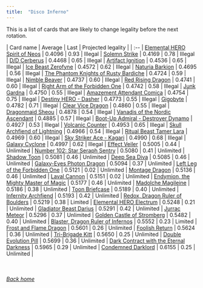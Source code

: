 ```yaml
---
title:  "Disco Inferno"
---
```


This is a list of cards that are likely to change legality before the next rotation.

| Card name | Average | Last | Projected legality |
| :-- |
[Elemental HERO Spirit of Neos](https://db.ygoprodeck.com/card/?search=Elemental%20HERO%20Spirit%20of%20Neos) | 0.4096 | 0.93 | Illegal |
[Solemn Strike](https://db.ygoprodeck.com/card/?search=Solemn%20Strike) | 0.4169 | 0.78 | Illegal |
[D/D Cerberus](https://db.ygoprodeck.com/card/?search=D/D%20Cerberus) | 0.4468 | 0.65 | Illegal |
[Artifact Ignition](https://db.ygoprodeck.com/card/?search=Artifact%20Ignition) | 0.4536 | 0.65 | Illegal |
[Ice Beast Zerofyne](https://db.ygoprodeck.com/card/?search=Ice%20Beast%20Zerofyne) | 0.4572 | 0.62 | Illegal |
[Naturia Barkion](https://db.ygoprodeck.com/card/?search=Naturia%20Barkion) | 0.4695 | 0.56 | Illegal |
[The Phantom Knights of Rusty Bardiche](https://db.ygoprodeck.com/card/?search=The%20Phantom%20Knights%20of%20Rusty%20Bardiche) | 0.4724 | 0.59 | Illegal |
[Nimble Beaver](https://db.ygoprodeck.com/card/?search=Nimble%20Beaver) | 0.4737 | 0.60 | Illegal |
[Red Rising Dragon](https://db.ygoprodeck.com/card/?search=Red%20Rising%20Dragon) | 0.4741 | 0.60 | Illegal |
[Right Arm of the Forbidden One](https://db.ygoprodeck.com/card/?search=Right%20Arm%20of%20the%20Forbidden%20One) | 0.4742 | 0.58 | Illegal |
[Junk Gardna](https://db.ygoprodeck.com/card/?search=Junk%20Gardna) | 0.4750 | 0.55 | Illegal |
[Amazement Attendant Comica](https://db.ygoprodeck.com/card/?search=Amazement%20Attendant%20Comica) | 0.4754 | 0.75 | Illegal |
[Destiny HERO - Dasher](https://db.ygoprodeck.com/card/?search=Destiny%20HERO%20-%20Dasher) | 0.4773 | 0.55 | Illegal |
[Gigobyte](https://db.ygoprodeck.com/card/?search=Gigobyte) | 0.4782 | 0.71 | Illegal |
[Clear Vice Dragon](https://db.ygoprodeck.com/card/?search=Clear%20Vice%20Dragon) | 0.4860 | 0.55 | Illegal |
[Dragonmaid Sheou](https://db.ygoprodeck.com/card/?search=Dragonmaid%20Sheou) | 0.4878 | 0.54 | Illegal |
[Vanadis of the Nordic Ascendant](https://db.ygoprodeck.com/card/?search=Vanadis%20of%20the%20Nordic%20Ascendant) | 0.4885 | 0.57 | Illegal |
[Boot-Up Admiral - Destroyer Dynamo](https://db.ygoprodeck.com/card/?search=Boot-Up%20Admiral%20-%20Destroyer%20Dynamo) | 0.4927 | 0.53 | Illegal |
[Volcanic Counter](https://db.ygoprodeck.com/card/?search=Volcanic%20Counter) | 0.4953 | 0.65 | Illegal |
[Skull Archfiend of Lightning](https://db.ygoprodeck.com/card/?search=Skull%20Archfiend%20of%20Lightning) | 0.4966 | 0.54 | Illegal |
[Ritual Beast Tamer Lara](https://db.ygoprodeck.com/card/?search=Ritual%20Beast%20Tamer%20Lara) | 0.4969 | 0.60 | Illegal |
[Sky Striker Ace - Kagari](https://db.ygoprodeck.com/card/?search=Sky%20Striker%20Ace%20-%20Kagari) | 0.4990 | 0.68 | Illegal |
[Galaxy Cyclone](https://db.ygoprodeck.com/card/?search=Galaxy%20Cyclone) | 0.4997 | 0.62 | Illegal |
[Effect Veiler](https://db.ygoprodeck.com/card/?search=Effect%20Veiler) | 0.5005 | 0.44 | Unlimited |
[Number 102: Star Seraph Sentry](https://db.ygoprodeck.com/card/?search=Number%20102:%20Star%20Seraph%20Sentry) | 0.5080 | 0.41 | Unlimited |
[Shadow Toon](https://db.ygoprodeck.com/card/?search=Shadow%20Toon) | 0.5081 | 0.46 | Unlimited |
[Deep Sea Diva](https://db.ygoprodeck.com/card/?search=Deep%20Sea%20Diva) | 0.5085 | 0.46 | Unlimited |
[Galaxy-Eyes Photon Dragon](https://db.ygoprodeck.com/card/?search=Galaxy-Eyes%20Photon%20Dragon) | 0.5094 | 0.37 | Unlimited |
[Left Leg of the Forbidden One](https://db.ygoprodeck.com/card/?search=Left%20Leg%20of%20the%20Forbidden%20One) | 0.5121 | 0.02 | Unlimited |
[Montage Dragon](https://db.ygoprodeck.com/card/?search=Montage%20Dragon) | 0.5136 | 0.46 | Unlimited |
[Laval Cannon](https://db.ygoprodeck.com/card/?search=Laval%20Cannon) | 0.5151 | 0.02 | Unlimited |
[Endymion, the Mighty Master of Magic](https://db.ygoprodeck.com/card/?search=Endymion,%20the%20Mighty%20Master%20of%20Magic) | 0.5177 | 0.46 | Unlimited |
[Madolche Magileine](https://db.ygoprodeck.com/card/?search=Madolche%20Magileine) | 0.5186 | 0.38 | Unlimited |
[Toon Briefcase](https://db.ygoprodeck.com/card/?search=Toon%20Briefcase) | 0.5189 | 0.40 | Unlimited |
[Infernity Archfiend](https://db.ygoprodeck.com/card/?search=Infernity%20Archfiend) | 0.5193 | 0.42 | Unlimited |
[Redox, Dragon Ruler of Boulders](https://db.ygoprodeck.com/card/?search=Redox,%20Dragon%20Ruler%20of%20Boulders) | 0.5219 | 0.38 | Limited |
[Elemental HERO Electrum](https://db.ygoprodeck.com/card/?search=Elemental%20HERO%20Electrum) | 0.5248 | 0.21 | Unlimited |
[Gladiator Beast Darius](https://db.ygoprodeck.com/card/?search=Gladiator%20Beast%20Darius) | 0.5291 | 0.42 | Unlimited |
[Jurrac Meteor](https://db.ygoprodeck.com/card/?search=Jurrac%20Meteor) | 0.5296 | 0.37 | Unlimited |
[Golden Castle of Stromberg](https://db.ygoprodeck.com/card/?search=Golden%20Castle%20of%20Stromberg) | 0.5482 | 0.40 | Unlimited |
[Blaster, Dragon Ruler of Infernos](https://db.ygoprodeck.com/card/?search=Blaster,%20Dragon%20Ruler%20of%20Infernos) | 0.5552 | 0.23 | Limited |
[Frost and Flame Dragon](https://db.ygoprodeck.com/card/?search=Frost%20and%20Flame%20Dragon) | 0.5601 | 0.26 | Unlimited |
[Foolish Return](https://db.ygoprodeck.com/card/?search=Foolish%20Return) | 0.5624 | 0.36 | Unlimited |
[Tri-Brigade Kitt](https://db.ygoprodeck.com/card/?search=Tri-Brigade%20Kitt) | 0.5650 | 0.25 | Unlimited |
[Double Evolution Pill](https://db.ygoprodeck.com/card/?search=Double%20Evolution%20Pill) | 0.5699 | 0.36 | Unlimited |
[Dark Contract with the Eternal Darkness](https://db.ygoprodeck.com/card/?search=Dark%20Contract%20with%20the%20Eternal%20Darkness) | 0.5965 | 0.29 | Unlimited |
[Condemned Darklord](https://db.ygoprodeck.com/card/?search=Condemned%20Darklord) | 0.6155 | 0.25 | Unlimited |

<br>

###### [Back home](index)